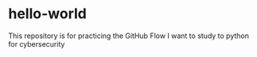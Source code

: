 # hello-world
This repository is for practicing the GitHub Flow
I want to study to python for cybersecurity 
